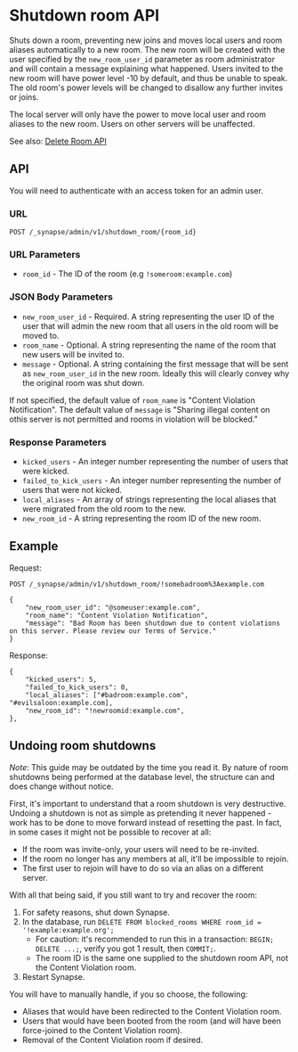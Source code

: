 # Shutdown room API

Shuts down a room, preventing new joins and moves local users and room aliases automatically
to a new room. The new room will be created with the user specified by the
`new_room_user_id` parameter as room administrator and will contain a message
explaining what happened. Users invited to the new room will have power level
-10 by default, and thus be unable to speak. The old room's power levels will be changed to
disallow any further invites or joins.

The local server will only have the power to move local user and room aliases to
the new room. Users on other servers will be unaffected.

See also: [Delete Room API](rooms.md#delete-room-api)

## API

You will need to authenticate with an access token for an admin user.

### URL

`POST /_synapse/admin/v1/shutdown_room/{room_id}`

### URL Parameters

* `room_id` - The ID of the room (e.g `!someroom:example.com`)

### JSON Body Parameters

* `new_room_user_id` - Required. A string representing the user ID of the user that will admin
                       the new room that all users in the old room will be moved to.
* `room_name` - Optional. A string representing the name of the room that new users will be
                invited to.
* `message` - Optional. A string containing the first message that will be sent as
              `new_room_user_id` in the new room. Ideally this will clearly convey why the
               original room was shut down.

If not specified, the default value of `room_name` is "Content Violation
Notification". The default value of `message` is "Sharing illegal content on
othis server is not permitted and rooms in violation will be blocked."

### Response Parameters

* `kicked_users` - An integer number representing the number of users that
                   were kicked.
* `failed_to_kick_users` - An integer number representing the number of users
                           that were not kicked.
* `local_aliases` - An array of strings representing the local aliases that were migrated from
                    the old room to the new.
* `new_room_id` - A string representing the room ID of the new room.

## Example

Request:

```
POST /_synapse/admin/v1/shutdown_room/!somebadroom%3Aexample.com

{
    "new_room_user_id": "@someuser:example.com",
    "room_name": "Content Violation Notification",
    "message": "Bad Room has been shutdown due to content violations on this server. Please review our Terms of Service."
}
```

Response:

```
{
    "kicked_users": 5,
    "failed_to_kick_users": 0,
    "local_aliases": ["#badroom:example.com", "#evilsaloon:example.com],
    "new_room_id": "!newroomid:example.com",
},
```

## Undoing room shutdowns

*Note*: This guide may be outdated by the time you read it. By nature of room shutdowns being performed at the database level,
the structure can and does change without notice.

First, it's important to understand that a room shutdown is very destructive. Undoing a shutdown is not as simple as pretending it
never happened - work has to be done to move forward instead of resetting the past. In fact, in some cases it might not be possible
to recover at all:

* If the room was invite-only, your users will need to be re-invited.
* If the room no longer has any members at all, it'll be impossible to rejoin.
* The first user to rejoin will have to do so via an alias on a different server.

With all that being said, if you still want to try and recover the room:

1. For safety reasons, shut down Synapse.
2. In the database, run `DELETE FROM blocked_rooms WHERE room_id = '!example:example.org';`
   * For caution: it's recommended to run this in a transaction: `BEGIN; DELETE ...;`, verify you got 1 result, then `COMMIT;`.
   * The room ID is the same one supplied to the shutdown room API, not the Content Violation room.
3. Restart Synapse.

You will have to manually handle, if you so choose, the following:

* Aliases that would have been redirected to the Content Violation room.
* Users that would have been booted from the room (and will have been force-joined to the Content Violation room).
* Removal of the Content Violation room if desired.
